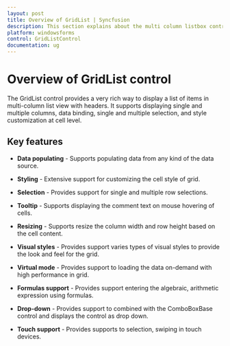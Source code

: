 ```yaml
---
layout: post
title: Overview of GridList | Syncfusion
description: This section explains about the multi column listbox control for windows forms and its important key features
platform: windowsforms
control: GridListControl
documentation: ug
---
```


# Overview of GridList control

The GridList control provides a very rich way to display a list of items in multi-column list view with headers. It supports displaying single and multiple columns, data binding, single and multiple selection, and style customization at cell level.

## Key features

* **Data populating** - Supports populating data from any kind of the data source.

* **Styling** - Extensive support for customizing the cell style of grid.

* **Selection** - Provides support for single and multiple row selections.

* **Tooltip** - Supports displaying the comment text on mouse hovering of cells.

* **Resizing** - Supports resize the column width and row height based on the cell content.

* **Visual styles** - Provides support varies types of visual styles to provide the look and feel for the grid.

* **Virtual mode** - Provides support to loading the data on-demand with high performance in grid. 

* **Formulas support** - Provides support entering the algebraic, arithmetic expression using formulas.

* **Drop-down** - Provides support to combined with the ComboBoxBase control and displays the control as drop down.

* **Touch support** - Provides supports to selection, swiping in touch devices.
